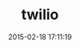 ---
layout: post
title:  "twilio"
repo:   "webficient/twilio"
date:   2015-02-18 17:11:19
gemurl: 
---